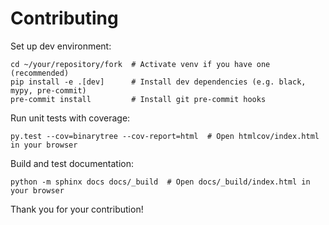 # Contributing

Set up dev environment:
```shell
cd ~/your/repository/fork  # Activate venv if you have one (recommended)
pip install -e .[dev]      # Install dev dependencies (e.g. black, mypy, pre-commit)
pre-commit install         # Install git pre-commit hooks
```

Run unit tests with coverage:

```shell
py.test --cov=binarytree --cov-report=html  # Open htmlcov/index.html in your browser
```

Build and test documentation:

```shell
python -m sphinx docs docs/_build  # Open docs/_build/index.html in your browser
```

Thank you for your contribution!
